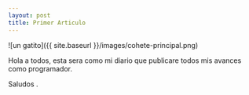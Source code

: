 ```yaml
---
layout: post
title: Primer Articulo
---
```

![un gatito]({{ site.baseurl }}/images/cohete-principal.png)

Hola a todos, esta sera como mi diario que publicare todos mis avances como programador. 

Saludos .
